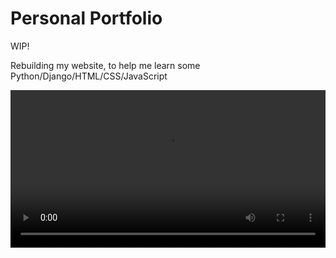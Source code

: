 # Personal Portfolio

WIP!

Rebuilding my website, to help me learn some Python/Django/HTML/CSS/JavaScript 


<p align="center">
<video src="https://user-images.githubusercontent.com/80905013/211396999-44e371ef-1bf8-49a9-81f6-04f96aaeced5.mp4" align="center" width="100%">
</p>



